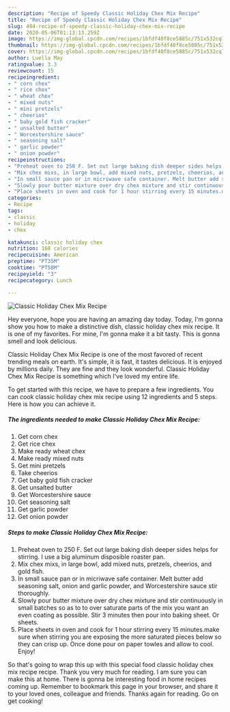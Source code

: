 ```yaml
---
description: "Recipe of Speedy Classic Holiday Chex Mix Recipe"
title: "Recipe of Speedy Classic Holiday Chex Mix Recipe"
slug: 404-recipe-of-speedy-classic-holiday-chex-mix-recipe
date: 2020-05-06T01:13:13.259Z
image: https://img-global.cpcdn.com/recipes/1bfdf40f8ce5885c/751x532cq70/classic-holiday-chex-mix-recipe-recipe-main-photo.jpg
thumbnail: https://img-global.cpcdn.com/recipes/1bfdf40f8ce5885c/751x532cq70/classic-holiday-chex-mix-recipe-recipe-main-photo.jpg
cover: https://img-global.cpcdn.com/recipes/1bfdf40f8ce5885c/751x532cq70/classic-holiday-chex-mix-recipe-recipe-main-photo.jpg
author: Luella May
ratingvalue: 3.3
reviewcount: 15
recipeingredient:
- " corn chex"
- " rice chex"
- " wheat chex"
- " mixed nuts"
- " mini pretzels"
- " cheerios"
- " baby gold fish cracker"
- " unsalted butter"
- " Worcestershire sauce"
- " seasoning salt"
- " garlic powder"
- " onion powder"
recipeinstructions:
- "Preheat oven to 250 F. Set out large baking dish deeper sides helps for stirring. I use a big aluminum disposible roaster pan."
- "Mix chex mixs, in large bowl, add mixed nuts, pretzels, cheerios, and gold fish."
- "In small sauce pan or in micriwave safe container. Melt butter add seasoning salt, onion and garlic powder, and Worcestershire sauce stir thoroughly."
- "Slowly pour butter mixture over dry chex mixture and stir continuously in small batches so as to to over saturate parts of the mix you want an even coating as possible. Stir 3 minutes then pour into baking sheet. Or sheets."
- "Place sheets in oven and cook for 1 hour stirring every 15 minutes.make sure when stirring you are exposing the more saturated pieces below so they can crisp up. Once done pour on paper towles and allow to cool. Enjoy!"
categories:
- Recipe
tags:
- classic
- holiday
- chex

katakunci: classic holiday chex 
nutrition: 168 calories
recipecuisine: American
preptime: "PT35M"
cooktime: "PT58M"
recipeyield: "3"
recipecategory: Lunch

---
```



![Classic Holiday Chex Mix Recipe](https://img-global.cpcdn.com/recipes/1bfdf40f8ce5885c/751x532cq70/classic-holiday-chex-mix-recipe-recipe-main-photo.jpg)

Hey everyone, hope you are having an amazing day today. Today, I'm gonna show you how to make a distinctive dish, classic holiday chex mix recipe. It is one of my favorites. For mine, I'm gonna make it a bit tasty. This is gonna smell and look delicious.

Classic Holiday Chex Mix Recipe is one of the most favored of recent trending meals on earth. It's simple, it is fast, it tastes delicious. It is enjoyed by millions daily. They are fine and they look wonderful. Classic Holiday Chex Mix Recipe is something which I've loved my entire life.




To get started with this recipe, we have to prepare a few ingredients. You can cook classic holiday chex mix recipe using 12 ingredients and 5 steps. Here is how you can achieve it.

<!--inarticleads1-->

##### The ingredients needed to make Classic Holiday Chex Mix Recipe:

1. Get  corn chex
1. Get  rice chex
1. Make ready  wheat chex
1. Make ready  mixed nuts
1. Get  mini pretzels
1. Take  cheerios
1. Get  baby gold fish cracker
1. Get  unsalted butter
1. Get  Worcestershire sauce
1. Get  seasoning salt
1. Get  garlic powder
1. Get  onion powder




<!--inarticleads2-->

##### Steps to make Classic Holiday Chex Mix Recipe:

1. Preheat oven to 250 F. Set out large baking dish deeper sides helps for stirring. I use a big aluminum disposible roaster pan.
1. Mix chex mixs, in large bowl, add mixed nuts, pretzels, cheerios, and gold fish.
1. In small sauce pan or in micriwave safe container. Melt butter add seasoning salt, onion and garlic powder, and Worcestershire sauce stir thoroughly.
1. Slowly pour butter mixture over dry chex mixture and stir continuously in small batches so as to to over saturate parts of the mix you want an even coating as possible. Stir 3 minutes then pour into baking sheet. Or sheets.
1. Place sheets in oven and cook for 1 hour stirring every 15 minutes.make sure when stirring you are exposing the more saturated pieces below so they can crisp up. Once done pour on paper towles and allow to cool. Enjoy!




So that's going to wrap this up with this special food classic holiday chex mix recipe recipe. Thank you very much for reading. I am sure you can make this at home. There is gonna be interesting food in home recipes coming up. Remember to bookmark this page in your browser, and share it to your loved ones, colleague and friends. Thanks again for reading. Go on get cooking!
